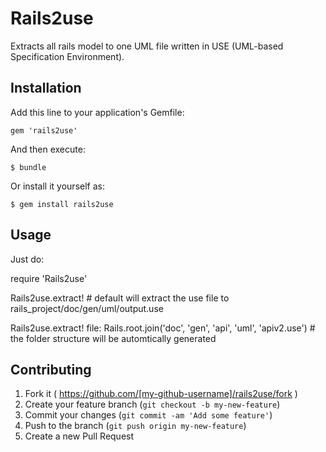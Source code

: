 # Rails2use

Extracts all rails model to one UML file written in USE (UML-based Specification Environment).



## Installation

Add this line to your application's Gemfile:

    gem 'rails2use'

And then execute:

    $ bundle

Or install it yourself as:

    $ gem install rails2use

## Usage

Just do:

require 'Rails2use'

Rails2use.extract! # default will extract the use file to rails_project/doc/gen/uml/output.use

Rails2use.extract! file: Rails.root.join('doc', 'gen', 'api', 'uml', 'apiv2.use') # the folder structure will be automtically generated

## Contributing

1. Fork it ( https://github.com/[my-github-username]/rails2use/fork )
2. Create your feature branch (`git checkout -b my-new-feature`)
3. Commit your changes (`git commit -am 'Add some feature'`)
4. Push to the branch (`git push origin my-new-feature`)
5. Create a new Pull Request
